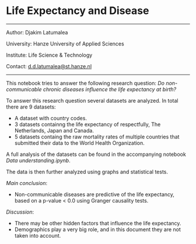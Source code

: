 # Life Expectancy and Disease

-----------------------
Author: Djakim Latumalea

University: Hanze University of Applied Sciences

Institute: Life Science & Technology

Contact: d.d.latumalea@st.hanze.nl

------------------

This notebook tries to answer the following research question:
*Do non-communicable chronic diseases influence the life expectancy at birth?*

To answer this research question several datasets are analyzed. In total there are 9 datasets:
- A dataset with country codes.
- 3 datasets containng the life expectancy of respectfully, The Netherlands, Japan and Canada.
- 5 datasets containg the raw mortality rates of multiple countries that submitted their data to the World Health Organization.

A full analysis of the datasets can be found in the accompanying notebook *Data understanding.ipynb*.

The data is then further analyzed using graphs and statistical tests.

*Main conclusion*:<br>
- Non-communicable diseases are predictive of the life expectancy, based on a p-value < 0.0 using Granger causality tests.

*Discussion*:<br>
- There may be other hidden factors that influence the life expectancy.<br>
- Demographics play a very big role, and in this document they are not taken into account.